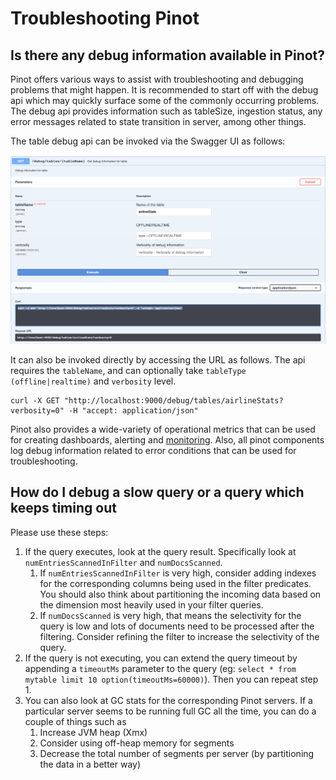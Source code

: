 # Troubleshooting Pinot

## Is there any debug information available in Pinot?

Pinot offers various ways to assist with troubleshooting and debugging problems that might happen. It is recommended to start off with the debug api which may quickly surface some of the commonly occurring problems. The debug api provides information such as tableSize, ingestion status, any error messages related to state transition in server, among other things.

The table debug api can be invoked via the Swagger UI as follows:

![Swagger - Table Debug Api](<../../.gitbook/assets/image (11) (1).png>)

It can also be invoked directly by accessing the URL as follows. The api requires the `tableName`, and can optionally take `tableType (offline|realtime)` and `verbosity` level.

```
curl -X GET "http://localhost:9000/debug/tables/airlineStats?verbosity=0" -H "accept: application/json"
```

Pinot also provides a wide-variety of operational metrics that can be used for creating dashboards, alerting and [monitoring](https://docs.pinot.apache.org/operators/operating-pinot/monitoring). Also, all pinot components log debug information related to error conditions that can be used for troubleshooting.

## How do I debug a slow query or a query which keeps timing out

Please use these steps:

1. If the query executes, look at the query result. Specifically look at `numEntriesScannedInFilter` and `numDocsScanned`.
   1. If `numEntriesScannedInFilter` is very high, consider adding indexes for the corresponding columns being used in the filter predicates. You should also think about partitioning the incoming data based on the dimension most heavily used in your filter queries.
   2. If `numDocsScanned` is very high, that means the selectivity for the query is low and lots of documents need to be processed after the filtering. Consider refining the filter to increase the selectivity of the query.
2. If the query is not executing, you can extend the query timeout by appending a `timeoutMs` parameter to the query (eg: `select * from mytable limit 10 option(timeoutMs=60000)`). Then you can repeat step 1.
3. You can also look at GC stats for the corresponding Pinot servers. If a particular server seems to be running full GC all the time, you can do a couple of things such as
   1. Increase JVM heap (Xmx)
   2. Consider using off-heap memory for segments
   3. Decrease the total number of segments per server (by partitioning the data in a better way)

##
